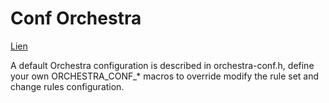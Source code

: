 # Conf Orchestra 

[Lien](https://docs.contiki-ng.org/en/develop/doc/programming/Orchestra.html)

A default Orchestra configuration is described in orchestra-conf.h, define your own ORCHESTRA_CONF_* macros to override modify the rule set and change rules configuration.

